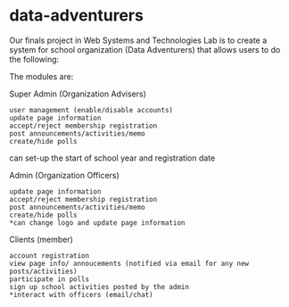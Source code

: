 # data-adventurers
Our finals project in Web Systems and Technologies Lab is to create a system for school organization (Data Adventurers) that allows users to do the following:

The modules are:


Super Admin (Organization Advisers)

	user management (enable/disable accounts)
	update page information
	accept/reject membership registration 
	post announcements/activities/memo
	create/hide polls
  can set-up the start of school year and registration date


Admin (Organization Officers)

	update page information
	accept/reject membership registration 
	post announcements/activities/memo
	create/hide polls
	*can change logo and update page information
	
	
Clients (member)

	account registration 
	view page info/ annoucements (notified via email for any new posts/activities)
	participate in polls
	sign up school activities posted by the admin
	*interact with officers (email/chat)	
